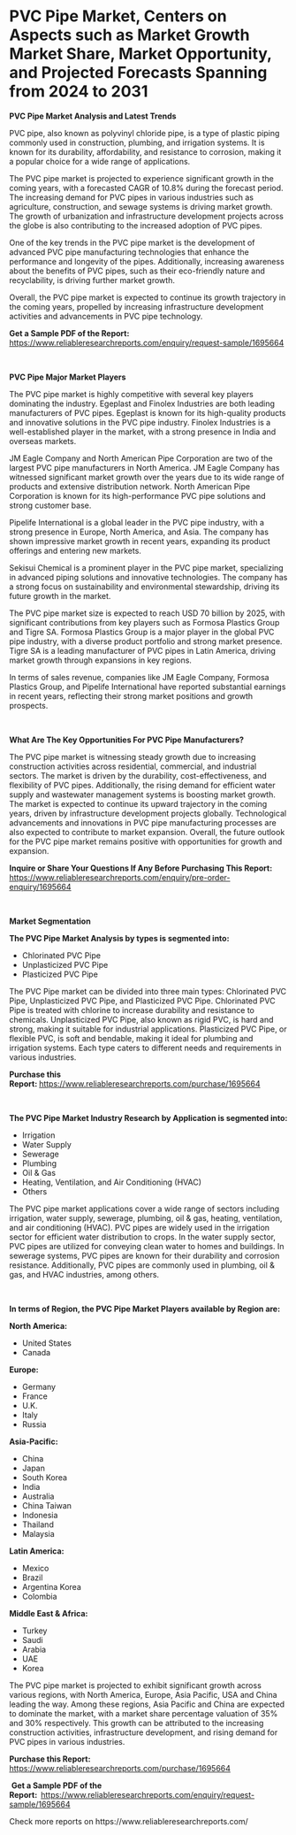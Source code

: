 <p><h1>PVC Pipe Market, Centers on Aspects such as Market Growth Market Share, Market Opportunity, and Projected Forecasts Spanning from 2024 to 2031</h1></p><p><strong>PVC Pipe Market Analysis and Latest Trends</strong></p>
<p><p>PVC pipe, also known as polyvinyl chloride pipe, is a type of plastic piping commonly used in construction, plumbing, and irrigation systems. It is known for its durability, affordability, and resistance to corrosion, making it a popular choice for a wide range of applications.</p><p>The PVC pipe market is projected to experience significant growth in the coming years, with a forecasted CAGR of 10.8% during the forecast period. The increasing demand for PVC pipes in various industries such as agriculture, construction, and sewage systems is driving market growth. The growth of urbanization and infrastructure development projects across the globe is also contributing to the increased adoption of PVC pipes.</p><p>One of the key trends in the PVC pipe market is the development of advanced PVC pipe manufacturing technologies that enhance the performance and longevity of the pipes. Additionally, increasing awareness about the benefits of PVC pipes, such as their eco-friendly nature and recyclability, is driving further market growth.</p><p>Overall, the PVC pipe market is expected to continue its growth trajectory in the coming years, propelled by increasing infrastructure development activities and advancements in PVC pipe technology.</p></p>
<p><strong>Get a Sample PDF of the Report:&nbsp;</strong> <a href="https://www.reliableresearchreports.com/enquiry/request-sample/1695664">https://www.reliableresearchreports.com/enquiry/request-sample/1695664</a></p>
<p>&nbsp;</p>
<p><strong>PVC Pipe Major Market Players</strong></p>
<p><p>The PVC pipe market is highly competitive with several key players dominating the industry. Egeplast and Finolex Industries are both leading manufacturers of PVC pipes. Egeplast is known for its high-quality products and innovative solutions in the PVC pipe industry. Finolex Industries is a well-established player in the market, with a strong presence in India and overseas markets.</p><p>JM Eagle Company and North American Pipe Corporation are two of the largest PVC pipe manufacturers in North America. JM Eagle Company has witnessed significant market growth over the years due to its wide range of products and extensive distribution network. North American Pipe Corporation is known for its high-performance PVC pipe solutions and strong customer base.</p><p>Pipelife International is a global leader in the PVC pipe industry, with a strong presence in Europe, North America, and Asia. The company has shown impressive market growth in recent years, expanding its product offerings and entering new markets.</p><p>Sekisui Chemical is a prominent player in the PVC pipe market, specializing in advanced piping solutions and innovative technologies. The company has a strong focus on sustainability and environmental stewardship, driving its future growth in the market.</p><p>The PVC pipe market size is expected to reach USD 70 billion by 2025, with significant contributions from key players such as Formosa Plastics Group and Tigre SA. Formosa Plastics Group is a major player in the global PVC pipe industry, with a diverse product portfolio and strong market presence. Tigre SA is a leading manufacturer of PVC pipes in Latin America, driving market growth through expansions in key regions.</p><p>In terms of sales revenue, companies like JM Eagle Company, Formosa Plastics Group, and Pipelife International have reported substantial earnings in recent years, reflecting their strong market positions and growth prospects.</p></p>
<p>&nbsp;</p>
<p><strong>What Are The Key Opportunities For PVC Pipe Manufacturers?</strong></p>
<p><p>The PVC pipe market is witnessing steady growth due to increasing construction activities across residential, commercial, and industrial sectors. The market is driven by the durability, cost-effectiveness, and flexibility of PVC pipes. Additionally, the rising demand for efficient water supply and wastewater management systems is boosting market growth. The market is expected to continue its upward trajectory in the coming years, driven by infrastructure development projects globally. Technological advancements and innovations in PVC pipe manufacturing processes are also expected to contribute to market expansion. Overall, the future outlook for the PVC pipe market remains positive with opportunities for growth and expansion.</p></p>
<p><strong>Inquire or Share Your Questions If Any Before Purchasing This Report:</strong> <a href="https://www.reliableresearchreports.com/enquiry/pre-order-enquiry/1695664">https://www.reliableresearchreports.com/enquiry/pre-order-enquiry/1695664</a></p>
<p>&nbsp;</p>
<p><strong>Market Segmentation</strong></p>
<p><strong>The PVC Pipe Market Analysis by types is segmented into:</strong></p>
<p><ul><li>Chlorinated PVC Pipe</li><li>Unplasticized PVC Pipe</li><li>Plasticized PVC Pipe</li></ul></p>
<p><p>The PVC Pipe market can be divided into three main types: Chlorinated PVC Pipe, Unplasticized PVC Pipe, and Plasticized PVC Pipe. Chlorinated PVC Pipe is treated with chlorine to increase durability and resistance to chemicals. Unplasticized PVC Pipe, also known as rigid PVC, is hard and strong, making it suitable for industrial applications. Plasticized PVC Pipe, or flexible PVC, is soft and bendable, making it ideal for plumbing and irrigation systems. Each type caters to different needs and requirements in various industries.</p></p>
<p><strong>Purchase this Report:&nbsp;</strong><a href="https://www.reliableresearchreports.com/purchase/1695664">https://www.reliableresearchreports.com/purchase/1695664</a></p>
<p>&nbsp;</p>
<p><strong>The PVC Pipe Market Industry Research by Application is segmented into:</strong></p>
<p><ul><li>Irrigation</li><li>Water Supply</li><li>Sewerage</li><li>Plumbing</li><li>Oil & Gas</li><li>Heating, Ventilation, and Air Conditioning (HVAC)</li><li>Others</li></ul></p>
<p><p>The PVC pipe market applications cover a wide range of sectors including irrigation, water supply, sewerage, plumbing, oil & gas, heating, ventilation, and air conditioning (HVAC). PVC pipes are widely used in the irrigation sector for efficient water distribution to crops. In the water supply sector, PVC pipes are utilized for conveying clean water to homes and buildings. In sewerage systems, PVC pipes are known for their durability and corrosion resistance. Additionally, PVC pipes are commonly used in plumbing, oil & gas, and HVAC industries, among others.</p></p>
<p>&nbsp;</p>
<p><strong>In terms of Region, the PVC Pipe Market Players available by Region are:</strong></p>
<p>
    <p> <strong> North America: </strong>
        <ul>
            <li>United States</li>
            <li>Canada</li>
        </ul>
        </p> 
    <p> <strong> Europe: </strong>
        <ul>
            <li>Germany</li>
            <li>France</li>
            <li>U.K.</li>
            <li>Italy</li>
            <li>Russia</li>
        </ul>
        </p> 
    <p> <strong> Asia-Pacific: </strong>
        <ul>
            <li>China</li>
            <li>Japan</li>
            <li>South Korea</li>
            <li>India</li>
            <li>Australia</li>
            <li>China Taiwan</li>
            <li>Indonesia</li>
            <li>Thailand</li>
            <li>Malaysia</li>
        </ul>
        </p> 
    <p> <strong> Latin America: </strong>
        <ul>
            <li>Mexico</li>
            <li>Brazil</li>
            <li>Argentina Korea</li>
            <li>Colombia</li>
        </ul>
        </p> 
    <p> <strong> Middle East & Africa: </strong>
        <ul>
            <li>Turkey</li>
            <li>Saudi</li>
            <li>Arabia</li>
            <li>UAE</li>
            <li>Korea</li>
        </ul>
    </p>
    </p>
<p><p>The PVC pipe market is projected to exhibit significant growth across various regions, with North America, Europe, Asia Pacific, USA and China leading the way. Among these regions, Asia Pacific and China are expected to dominate the market, with a market share percentage valuation of 35% and 30% respectively. This growth can be attributed to the increasing construction activities, infrastructure development, and rising demand for PVC pipes in various industries.</p></p>
<p><strong>Purchase this Report: </strong><a href="https://www.reliableresearchreports.com/purchase/1695664">https://www.reliableresearchreports.com/purchase/1695664</a></p>
<p>&nbsp;<strong>Get a Sample PDF of the Report:&nbsp;&nbsp;</strong><a href="https://www.reliableresearchreports.com/enquiry/request-sample/1695664">https://www.reliableresearchreports.com/enquiry/request-sample/1695664</a></p>
<p><strong></strong></p>
<p>Check more reports on https://www.reliableresearchreports.com/</p>